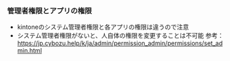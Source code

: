 ### 管理者権限とアプリの権限
- kintoneのシステム管理者権限と各アプリの権限は違うので注意
- システム管理者権限がないと、人自体の権限を変更することは不可能
参考：https://jp.cybozu.help/k/ja/admin/permission_admin/permissions/set_admin.html

